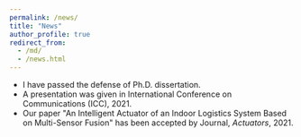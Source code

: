 ```yaml
---
permalink: /news/
title: "News"
author_profile: true
redirect_from: 
  - /md/
  - /news.html
---
```


* I have passed the defense of Ph.D. dissertation.
* A presentation was given in International Conference on Communications (ICC), 2021.
* Our paper "An Intelligent Actuator of an Indoor Logistics System Based on Multi-Sensor Fusion" has been accepted by Journal, <i>Actuators</i>, 2021.

